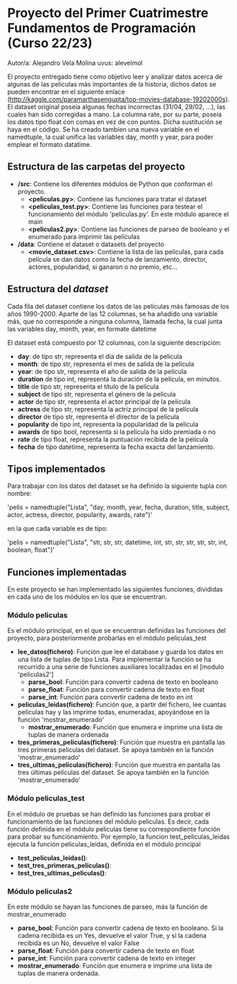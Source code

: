 # Proyecto del Primer Cuatrimestre Fundamentos de Programación (Curso  22/23)
Autor/a: Alejandro Vela Molina   uvus: alevelmol

El proyecto entregado tiene como objetivo leer y analizar datos acerca de algunas de las películas más importantes de la historia, dichos datos se pueden encontrar en el siguiente enlace (http://kaggle.com/paramarthasengupta/top-movies-database-19202000s). El dataset original poseía algunas fechas incorrectas (31/04, 29/02, ...), las cuales han sido corregidas a mano. La columna rate, por su parte, poseía los datos tipo float con comas en vez de con puntos. Dicha sustitución se haya en el código. Se ha creado tambíen una nueva variable en el namedtuple, la cual unifica las variables day, month y year, para poder emplear el formato datatime.


## Estructura de las carpetas del proyecto

* **/src**: Contiene los diferentes módulos de Python que conforman el proyecto.
  * **\<peliculas.py\>**: Contiene las funciones para tratar el dataset
  * **\<peliculas_test.py\>**: Contiene las funciones para testear el funcionamiento del módulo 'peliculas.py'. En este módulo aparece el main
  * **\<peliculas2.py\>**: Contiene las funciones de parseo de booleano y el enumerado para imprimir las películas
* **/data**: Contiene el dataset o datasets del proyecto
    * **\<movie_dataset.csv\>**: Contiene la lista de las películas, para cada película se dan datos como la fecha de lanzamiento, director, actores, popularidad, si ganaron o no premio, etc...
    
## Estructura del *dataset*

Cada fila del dataset contiene los datos de las películas más famosas de los años 1990-2000. Aparte de las 12 columnas, se ha añadido una variable más, que no corresponde a ninguna columna, llamada fecha, la cual junta las variables day, month, year, en formate datetime

El dataset está compuesto por 12 columnas, con la siguiente descripción:

* **day**: de tipo str, representa el día de salida de la película
* **month**: de tipo str, representa el mes de salida de la película
* **year**: de tipo str, representa el año de salida de la película
* **duration** de tipo int, representa la duración de la película, en minutos.
* **title** de tipo str, representa el título de la película
* **subject** de tipo str, representa el género de la película
* **actor** de tipo str, representa el actor principal de la película
* **actress** de tipo str, representa la actriz principal de la película
* **director** de tipo str, representa el director de la película
* **popularity** de tipo int, representa la popularidad de la película
* **awards** de tipo bool, representa si la película ha sido premiada o no
* **rate** de tipo float, representa la puntuación recibida de la película
* **fecha** de tipo datetime, representa la fecha exacta del lanzamiento.

## Tipos implementados

Para trabajar con los datos del dataset se ha definido la siguiente tupla con nombre:

'pelis = namedtuple("Lista", "day, month, year, fecha, duration, title, subject, actor, actress, director, popularity, awards, rate")'

en la que cada variable es de tipo:

'pelis = namedtuple("Lista", "str, str, str, datetime, int, str, str, str, str, str, int, boolean, float")'

## Funciones implementadas
En este proyecto se han implementado las siguientes funciones, divididas en cada uno de los módulos en los que se encuentran.

### Módulo peliculas
Es el módulo principal, en el que se encuentran definidas las funciones del proyecto, para posteriormente probarlas en el módulo peliculas_test
* **lee_datos(fichero)**: Función que lee el database y guarda los datos en una lista de tuplas de tipo Lista. Para implementar la función se ha recurrido a una serie de funciones auxiliares localizadas en el [modulo 'peliculas2']
  * **parse_bool**: Función para convertir cadena de texto en booleano
  * **parse_float**: Función para convertir cadena de texto en float
  * **parse_int**: Función para convertir cadena de texto en int
* **peliculas_leidas(fichero)**: Función que, a partir del fichero, lee cuantas películas hay y las imprime todas, enumeradas, apoyándose en la función 'mostrar_enumerado'
  * **mostrar_enumerado**: Función que enumera e imprime una lista de tuplas de manera ordenada
* **tres_primeras_peliculas(fichero)**: Función que muestra en pantalla las tres primeras películas del dataset. Se apoya también en la función 'mostrar_enumerado'
* **tres_ultimas_peliculas(fichero)**: Función que muestra en pantalla las tres últimas películas del dataset. Se apoya también en la función 'mostrar_enumerado'

### Módulo peliculas_test
En el módulo de pruebas se han definido las funciones para probar el funcionamiento de las funciones del módulo películas. Es decir, cada función definida en el módulo peliculas tiene su correspondiente función para probar su funcionamiento. Por ejemplo, la funcion test_peliculas_leidas ejecuta la función peliculas_leidas, definida en el módulo principal
* **test_peliculas_leidas()**:
* **test_tres_primeras_peliculas()**:
* **test_tres_ultimas_peliculas()**:
### Módulo peliculas2
En este módulo se hayan las funciones de parseo, más la función de mostrar_enumerado
* **parse_bool**: Función para convertir cadena de texto en booleano. Si la cadena recibida es un Yes, devuelve el valor True, y si la cadena recibida es un No, devuelve el valor False
* **parse_float**: Función para convertir cadena de texto en float
* **parse_int**: Función para convertir cadena de texto en integer
* **mostrar_enumerado**: Función que enumera e imprime una lista de tuplas de manera ordenada.